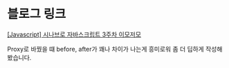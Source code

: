 # 블로그 링크

[[Javascript] 시나브로 자바스크립트 3주차 이모저모](https://www.devunpacker.com/blog/javascript-sinabro-js-week-3)

Proxy로 바꿨을 떄 before, after가 꽤나 차이가 나는게 흥미로워 좀 더 딥하게 작성해봤습니다.
